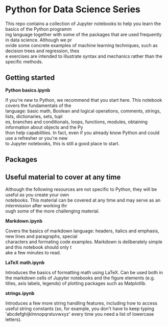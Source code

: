 # Python for Data Science Series

This repo contains a collection of Jupyter notebooks to help you learn the basics of the Python programm\
ing language together with some of the packages that are used frequently in data science. Although we pr\
ovide some concrete examples of machine learning techniques, such as decision trees and regression, thes\
e exercises are intended to illustrate syntax and mechanics rather than the specific methods.

## Getting started

**Python basics.ipynb**

If you're new to Python, we recommend that you start here. This notebook covers the fundamentals of the \
language: basic math, Boolean and logical operations, comments, strings, lists, dictionaries, sets, tupl\
es, branches and conditionals, loops, functions, modules, obtaining information about objects and the Py\
thon help capabilities. In fact, even if you already know Python and could use a refresher or you're new\
 to Jupyter notebooks, this is still a good place to start.
 
## Packages 

## Useful material to cover at any time

Although the following resources are not specific to Python, they will be useful as you create your own \
notebooks. This material can be covered at any time and may serve as an *intermission* after working thr\
ough some of the more challenging material.

**Markdown.ipynb**

Covers the basics of markdown language: headers, italics and emphasis, new lines and paragraphs, special\
 characters and formating code examples. Markdown is deliberately simple and this notebook should only t\
ake a few minutes to read.

**LaTeX math.ipynb**

Introduces the basics of formatting math using LaTeX. Can be used both in the markdown cells of Jupyter notebooks and the figure elements (e.g. titles, axis labels, legends) of plotting packages such as Matplotlib.

**strings.ipynb**

Introduces a few more string handling features, including how to access useful string constants (so, for example, you don't have to keep typing 'abcdefghijklmnopqrstuvwxyz' every time you need a list of lowercase letters).